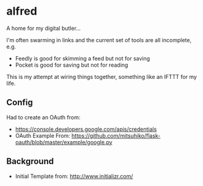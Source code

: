 # alfred

A home for my digital butler...

I'm often swarming in links and the current set of tools are all incomplete, e.g.
 - Feedly is good for skimming a feed but not for saving
 - Pocket is good for saving but not for reading

This is my attempt at wiring things together, something like an IFTTT for my life.

## Config

Had to create an OAuth from:
* https://console.developers.google.com/apis/credentials
* OAuth Example From: https://github.com/mitsuhiko/flask-oauth/blob/master/example/google.py

## Background
* Initial Template from: http://www.initializr.com/

